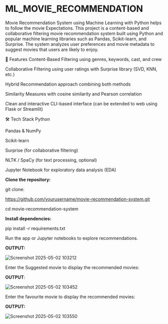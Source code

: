 # ML_MOVIE_RECOMMENDATION
Movie Recommendation System using Machine Learning with Python helps to follow the movie Expectations.
This project is a content-based and collaborative filtering movie recommendation system built using Python and popular machine learning libraries such as Pandas, Scikit-learn, and Surprise. The system analyzes user preferences and movie metadata to suggest movies that users are likely to enjoy.

🚀 Features
Content-Based Filtering using genres, keywords, cast, and crew

Collaborative Filtering using user ratings with Surprise library (SVD, KNN, etc.)

Hybrid Recommendation approach combining both methods

Similarity Measures with cosine similarity and Pearson correlation

Clean and interactive CLI-based interface (can be extended to web using Flask or Streamlit)

🛠️ Tech Stack
Python

Pandas & NumPy

Scikit-learn

Surprise (for collaborative filtering)

NLTK / SpaCy (for text processing, optional)

Jupyter Notebook for exploratory data analysis (EDA)

**Clone the repository:**

git clone:

https://github.com/yourusername/movie-recommendation-system.git

cd movie-recommendation-system

**Install dependencies:**


pip install -r requirements.txt

Run the app or Jupyter notebooks to explore recommendations.

**OUTPUT:**

![Screenshot 2025-05-02 103212](https://github.com/user-attachments/assets/d7b6fd15-4493-40b4-abbf-1fc20bf12ce1)

Enter the Suggested movie to display the recommended movies:

**OUTPUT**:

![Screenshot 2025-05-02 103452](https://github.com/user-attachments/assets/cc4692f8-8e13-4703-9fc4-08b7176d3803)

Enter the favourite movie to display the recommended movies:

**OUTPUT:**

![Screenshot 2025-05-02 103550](https://github.com/user-attachments/assets/29719b8a-0f1b-4c5f-9cf5-068e972d5fc8)

